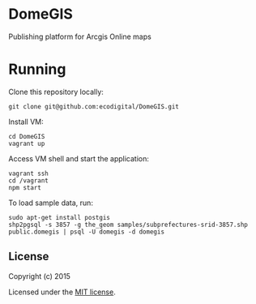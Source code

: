 # DomeGIS

Publishing platform for Arcgis Online maps

# Running

Clone this repository locally:

    git clone git@github.com:ecodigital/DomeGIS.git

Install VM:

    cd DomeGIS
    vagrant up

Access VM shell and start the application:

    vagrant ssh
    cd /vagrant
    npm start

To load sample data, run:

    sudo apt-get install postgis
    shp2pgsql -s 3857 -g the_geom samples/subprefectures-srid-3857.shp public.domegis | psql -U domegis -d domegis


## License

Copyright (c) 2015

Licensed under the [MIT license](LICENSE).
